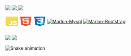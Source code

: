 <img src="/assets/MARLON-ALVES.gif">
 <a href="https://github.com/Marlonalvss">
 <img height="150em" src="https://github-readme-stats.vercel.app/api?username=Marlonalvss&show_icons=true&theme=algolia&include_all_commits=true&count_private=true"/>
  <img height="150em" src="https://github-readme-stats.vercel.app/api/top-langs/?username=Marlonalvss&layout=compact&langs_count=7&theme=algolia"/>
</div>
<div style="display: inline_block"><br>
  <img align="center" alt="Marlon-Js" height="30" width="40" src="https://raw.githubusercontent.com/devicons/devicon/master/icons/javascript/javascript-plain.svg">
  <img align="center" alt="Marlon-HTML" height="30" width="40" src="https://raw.githubusercontent.com/devicons/devicon/master/icons/html5/html5-original.svg">
  <img align="center" alt="Marlon-CSS" height="30" width="40" src="https://raw.githubusercontent.com/devicons/devicon/master/icons/css3/css3-original.svg">
  <img align="center" alt="Marlon-Mysql" height="40" width="40" src="https://cdn.jsdelivr.net/gh/devicons/devicon/icons/mysql/mysql-original-wordmark.svg" />   
  <img align="center" alt="Marlon-Bootstrap" height="40" width="40" src="https://cdn.jsdelivr.net/gh/devicons/devicon/icons/bootstrap/bootstrap-original.svg" />
</div>

 ##
 
<div> 
  <a href="https://www.linkedin.com/in/marlon-alvss/" target="_blank"><img src="https://img.shields.io/badge/-LinkedIn-%230077B5?style=for-the-badge&logo=linkedin&logoColor=white" target="_blank"></a> 
  <a href = "mailto:marlon14br@gmail.com"><img src="https://img.shields.io/badge/-Gmail-%23333?style=for-the-badge&logo=gmail&logoColor=white" target="_blank"></a> 

![Snake animation](https://github.com/Marlonalvss/Marlonalvss/blob/output/github-contribution-grid-snake.svg)
